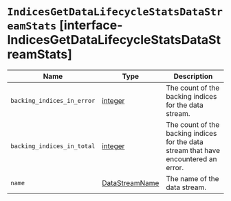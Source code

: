 # `IndicesGetDataLifecycleStatsDataStreamStats` [interface-IndicesGetDataLifecycleStatsDataStreamStats]

| Name | Type | Description |
| - | - | - |
| `backing_indices_in_error` | [integer](./integer.md) | The count of the backing indices for the data stream. |
| `backing_indices_in_total` | [integer](./integer.md) | The count of the backing indices for the data stream that have encountered an error. |
| `name` | [DataStreamName](./DataStreamName.md) | The name of the data stream. |
